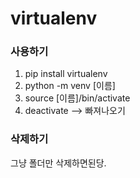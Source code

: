 # virtualenv

### 사용하기

1. pip install virtualenv
2. python -m venv [이름]
3. source  [이름]/bin/activate
4. deactivate  --> 빠져나오기



### 삭제하기

그냥 폴더만 삭제하면된당.